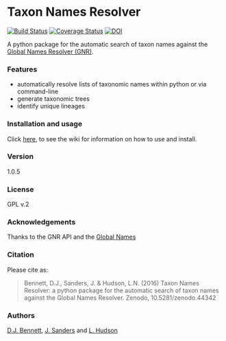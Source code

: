 # Taxon Names Resolver
[![Build Status](https://travis-ci.org/DomBennett/TaxonNamesResolver.svg)](https://travis-ci.org/DomBennett/TaxonNamesResolver)
[![Coverage Status](https://coveralls.io/repos/DomBennett/TaxonNamesResolver/badge.svg?branch=master)](https://coveralls.io/r/DomBennett/TaxonNamesResolver?branch=master) [![DOI](https://zenodo.org/badge/doi/10.5281/zenodo.44342.svg)](http://dx.doi.org/10.5281/zenodo.44342)

A python package for the automatic search of taxon names against the
[Global Names Resolver (GNR)][gnr].

### Features

* automatically resolve lists of taxonomic names within python or via command-line
* generate taxonomic trees
* identify unique lineages

### Installation and usage

Click [here][wiki], to see the wiki for information on how to use and install.

### Version

1.0.5

### License

GPL v.2

### Acknowledgements

Thanks to the GNR API and the [Global Names][gnr]

### Citation

Please cite as:
> Bennett, D.J., Sanders, J. & Hudson, L.N. (2016) Taxon Names Resolver: a python package for the automatic search of taxon names against the Global Names Resolver. Zenodo, 10.5281/zenodo.44342

### Authors

[D.J. Bennett][db], [J. Sanders][js] and [L. Hudson][lh]

<!-- References -->
[db]: https://github.com/DomBennett
[js]: https://github.com/tanaes
[lh]: https://github.com/quicklizard99
[wiki]: https://github.com/DomBennett/TaxonNamesResolver/wiki
[gnr]: http://www.globalnames.org/
